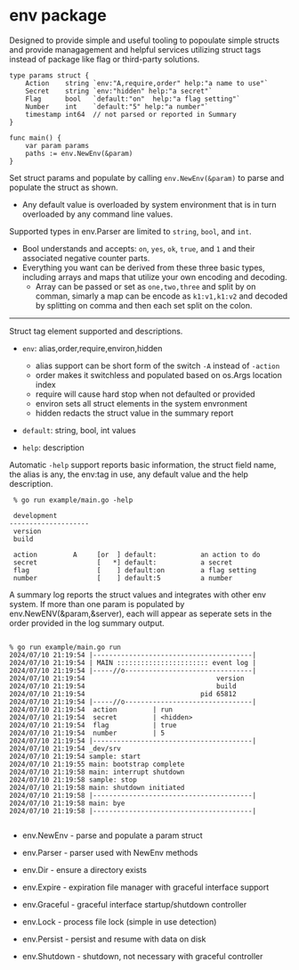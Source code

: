 # env package

Designed to provide simple and useful tooling to popoulate simple structs and provide managagement and helpful services utilizing struct tags instead of package like flag or third-party solutions.


```golang
type params struct {
	Action    string `env:"A,require,order" help:"a name to use"`
	Secret    string `env:"hidden" help:"a secret"`
	Flag      bool   `default:"on"  help:"a flag setting"`
	Number    int    `default:"5" help:"a number"`
	timestamp int64  // not parsed or reported in Summary
}

func main() {
	var param params
	paths := env.NewEnv(&param)
}

```

Set struct params and populate by calling ```env.NewEnv(&param)``` to parse and populate the struct as shown.
* Any default value is overloaded by system environment that is in turn overloaded by any command line values. 

Supported types in env.Parser are limited to ```string```, ```bool```, and ```int```. 
* Bool understands and accepts: ```on```, ```yes```, ```ok```, ```true```, and ```1``` and their associated negative counter parts. 
* Everything you want can be derived from these three basic types, including arrays and maps that utilize your own encoding and decoding.
	* Array can be passed or set as ```one,two,three``` and split by on comman, simarly a map can be encode as ```k1:v1,k1:v2``` and decoded by splitting on comma and then each set split on the colon.

---

Struct tag element supported and descriptions.

* ```env```: alias,order,require,environ,hidden
	* alias support can be short form of the switch ```-A``` instead of ```-action```
	* order makes it switchless and populated based on os.Args location index
	* require will cause hard stop when not defaulted or provided
	* environ sets all struct elements in the system envronment
	* hidden redacts the struct value in the summary report 

* ```default```: string, bool, int values
* ```help```: description

Automatic ```-help``` support reports basic information, the struct field name, the alias is any, the env:tag in use, any default value and the help description.

```
 % go run example/main.go -help

 development
--------------------
 version 
 build   

 action         A     [or  ] default:           an action to do
 secret               [   *] default:           a secret
 flag                 [    ] default:on         a flag setting
 number               [    ] default:5          a number

```

A summary log reports the struct values and integrates with other env system. If more than one param is populated by env.NewENV(&param,&server), each will appear as seperate sets in the order provided in the log summary output.

```

% go run example/main.go run   
2024/07/10 21:19:54 |----------------------------------------|
2024/07/10 21:19:54 | MAIN ::::::::::::::::::::::: event log |
2024/07/10 21:19:54 |-----//o--------------------------------|
2024/07/10 21:19:54                                 version
2024/07/10 21:19:54                                 build
2024/07/10 21:19:54                             pid 65812
2024/07/10 21:19:54 |-----//o--------------------------------|
2024/07/10 21:19:54  action         | run
2024/07/10 21:19:54  secret         | <hidden>
2024/07/10 21:19:54  flag           | true
2024/07/10 21:19:54  number         | 5
2024/07/10 21:19:54 |----------------------------------------|
2024/07/10 21:19:54 _dev/srv
2024/07/10 21:19:54 sample: start
2024/07/10 21:19:55 main: bootstrap complete
2024/07/10 21:19:58 main: interrupt shutdown
2024/07/10 21:19:58 sample: stop
2024/07/10 21:19:58 main: shutdown initiated
2024/07/10 21:19:58 |----------------------------------------|
2024/07/10 21:19:58 main: bye
2024/07/10 21:19:58 |----------------------------------------|


```

* env.NewEnv - parse and populate a param struct
* env.Parser - parser used with NewEnv methods

* env.Dir - ensure a directory exists
* env.Expire - expiration file manager with graceful interface support
* env.Graceful - graceful interface startup/shutdown controller
* env.Lock - process file lock (simple in use detection)
* env.Persist - persist and resume with data on disk
* env.Shutdown - shutdown, not necessary with graceful controller

